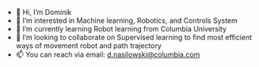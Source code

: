 - 👋 Hi, I’m Dominik
- 👀 I’m interested in Machine learning, Robotics, and Controls System
- 🌱 I’m currently learning Robot learning from Columbia University
- 💞️ I’m looking to collaborate on Supervised learning to find most efficient ways of movement robot and path trajectory
- 📫 You can reach via email: d.nasilowski@columbia.com

<!---
dnasilow/dnasilow is a ✨ special ✨ repository because its `README.md` (this file) appears on your GitHub profile.
You can click the Preview link to take a look at your changes.
--->
